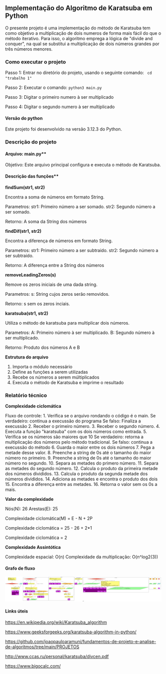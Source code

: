 ## Implementação do Algoritmo de Karatsuba em Python

O presente projeto é uma implementação do método de Karatsuba tem como objetivo a multiplicação de dois numeros de forma mais fácil do que o método iterativo. Para isso, o algoritmo emprega a lógica de "divide and conquer", na qual se substitui a multiplicação de dois números grandes por três números menores. 

### Como executar o projeto

Passo 1: Entrar no diretório do projeto, usando o seguinte comando: 
    ``` cd "trabalho 1"```

Passo 2: Executar o comando: 
    ```python3 main.py```

Passo 3: Digitar o primeiro numero à ser multiplicado

Passo 4: Digitar o segundo numero à ser multiplicado

#### Versão do python

Este projeto foi desenvolvido na versão 3.12.3 do Python.

### Descrição do projeto

#### Arquivo: main.py**

Objetivo: Este arquivo principal configura e executa o método de Karatsuba.

#### Descrição das funções**

**findSum(str1, str2)**

Encontra a soma de números em formato String.

Parametros: 
    str1: Primeiro número a ser somado.
    str2: Segundo número a ser somado.

Retorno: 
    A soma da String dos números 

**findDif(str1, str2)**

Encontra a diferença de números em formato String.

Parametros: 
    str1: Primeiro número a ser subtraido.
    str2: Segundo número a ser subtraido.

Retorno: 
    A diferença entre a String dos números 

**removeLeadingZeros(s)**

Remove os zeros iniciais de uma dada string.

Parametros:
    s: String cujos zeros serão removidos.

Retorno:
    s sem os zeros inciais. 

**karatsuba(str1, str2)**

Utiliza o método de karatsuba para multiplicar dois números. 

Parametros: 
    A: Primeiro número à ser multiplicado.
    B: Segundo número à ser multiplicado.

Retorno:
    Produto dos números A e B

**Estrutura do arquivo**

1. Importa o módulo necessário
2. Define as funções a serem utilizadas
3. Recebe os números a serem múltiplicados
4. Executa o método de Karatsuba e imprime o resultado

### Relatório técnico 

**Complexidade ciclomática**

Fluxo de controle: 
    1. Verifica se o arquivo rondando o código é o main.
        Se verdadeiro: continua a execussão do programa
        Se falso: Finaliza a execussão
    2. Receber o primeiro número.
    3. Receber o segundo número.
    4. Executa a função "karatsuba" com os dois números como entrada.
    5. Verifica se os números são maiores que 10
        Se verdadeiro: retorna a multiplicação dos números pelo método tradicional. 
        Se falso: continua a execussão do método
    6. Guarda o maior entre os dois números
    7. Pega a metade desse valor. 
    8. Preenche a string de 0s até o tamanho do maior número no primeiro.
    9. Preenche a string de 0s até o tamanho do maior número no segundo. 
    10. Separa as metades do primero número.
    11. Separa as metades do segundo número.
    12. Calcula o produto da primeira metade dos números divididos.
    13. Calcula o produto da segunda metade dos números divididos.
    14. Adiciona as metades e encontra o produto dos dois
    15. Encontra a diferença entre as metades.
    16. Retorna o valor sem os 0s a mais.

**Valor da complexidade**

Nós(N): 26
Arestas(E): 25

Complexidade ciclomática(M) = E - N + 2P

Complexidade ciclomática = 25 - 26 + 2*1

Complexidade ciclomática = 2

**Complexidade Assintótica**

Complexidade espacial: O(n)
Complexidade da multiplicação: O(n^log2(3))

#### Grafo de fluxo

![Grafo de fluxo](graph.png)

#### Links úteis
https://en.wikipedia.org/wiki/Karatsuba_algorithm

https://www.geeksforgeeks.org/karatsuba-algorithm-in-python/ 

https://github.com/joaopauloaramuni/fundamentos-de-projeto-e-analise-de-algoritmos/tree/main/PROJETOS

http://www.ccas.ru/personal/karatsuba/divcen.pdf 

https://www.bigocalc.com/ 